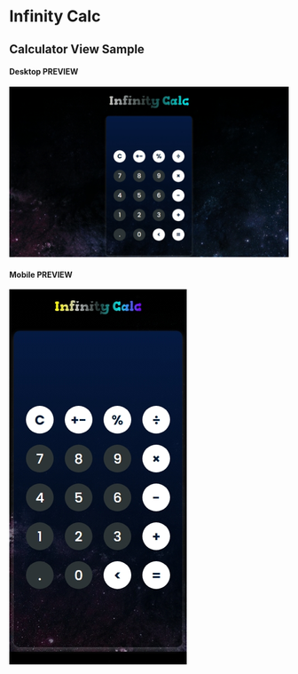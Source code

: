 # Infinity Calc

## Calculator View Sample
#### Desktop PREVIEW
![Alt text](assets\view\full.jpeg)

#### Mobile PREVIEW
![Alt text](assets\view\mobile.jpeg)

